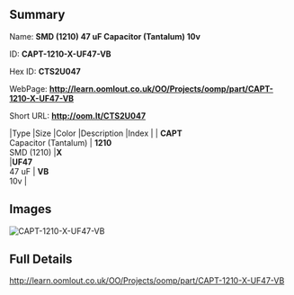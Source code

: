 

## Summary
 
Name: __SMD (1210) 47 uF Capacitor (Tantalum) 10v__

ID: __CAPT-1210-X-UF47-VB__

Hex ID: __CTS2U047__

WebPage: __http://learn.oomlout.co.uk/OO/Projects/oomp/part/CAPT-1210-X-UF47-VB__

Short URL: __http://oom.lt/CTS2U047__


|Type   |Size   |Color   |Description   |Index   |
| __CAPT__ <br>Capacitor (Tantalum)  | __1210__<br>SMD (1210)   |__X__<br>    |__UF47__<br>47 uF    | __VB__<br> 10v |


## Images
![CAPT-1210-X-UF47-VB](http://oomlout.com/oomp-gen/parts/CAPT-1210-X-UF47-VB/CAPT-1210-X-UF47-VB_420.jpg)

## Full Details

 http://learn.oomlout.co.uk/OO/Projects/oomp/part/CAPT-1210-X-UF47-VB

